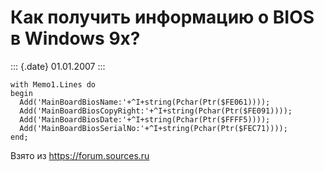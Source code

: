 Как получить информацию о BIOS в Windows 9x?
============================================

::: {.date}
01.01.2007
:::

    with Memo1.Lines do 
    begin 
      Add('MainBoardBiosName:'+^I+string(Pchar(Ptr($FE061)))); 
      Add('MainBoardBiosCopyRight:'+^I+string(Pchar(Ptr($FE091)))); 
      Add('MainBoardBiosDate:'+^I+string(Pchar(Ptr($FFFF5)))); 
      Add('MainBoardBiosSerialNo:'+^I+string(Pchar(Ptr($FEC71)))); 
    end;

Взято из <https://forum.sources.ru>
